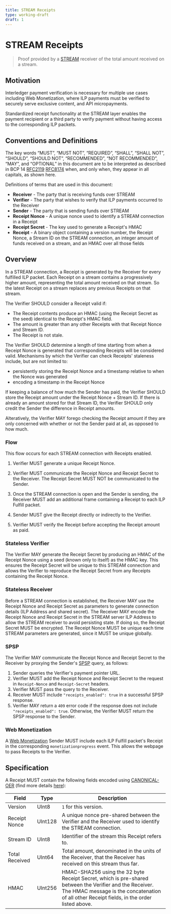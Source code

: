 ```yaml
---
title: STREAM Receipts
type: working-draft
draft: 1
---
```


# STREAM Receipts
> Proof provided by a [STREAM](../0029-stream/0029-stream.md) receiver of the total amount received on a stream.

## Motivation

Interledger payment verification is necessary for multiple use cases including Web Monetization, where ILP payments must be verified to securely serve exclusive content, and API micropayments.

Standardized receipt functionality at the STREAM layer enables the payment recipient or a third party to verify payment without having access to the corresponding ILP packets.

## Conventions and Definitions

The key words “MUST”, “MUST NOT”, “REQUIRED”, “SHALL”, “SHALL NOT”, “SHOULD”, “SHOULD NOT”, “RECOMMENDED”, “NOT RECOMMENDED”, “MAY”, and “OPTIONAL” in this document are to be interpreted as described in BCP 14 [RFC2119](https://tools.ietf.org/html/rfc2119) [RFC8174](https://tools.ietf.org/html/rfc8174) when, and only when, they appear in all capitals, as shown here.

Definitions of terms that are used in this document:

- **Receiver** - The party that is receiving funds over STREAM
- **Verifier** - The party that wishes to verify that ILP payments occurred to the Receiver
- **Sender** - The party that is sending funds over STREAM
- **Receipt Nonce** - A unique nonce used to identify a STREAM connection in a Receipt
- **Receipt Secret** - The key used to generate a Receipt's HMAC
- **Receipt** - A binary object containing a version number, the Receipt Nonce, a Stream ID on the STREAM connection, an integer amount of funds received on a stream, and an HMAC over all those fields

## Overview

In a STREAM connection, a Receipt is generated by the Receiver for every fulfilled ILP packet. Each Receipt on a stream contains a progressively higher amount, representing the total amount received on that stream. So the latest Receipt on a stream replaces any previous Receipts on that stream.

The Verifier SHOULD consider a Receipt valid if:

- The Receipt contents produce an HMAC (using the Receipt Secret as the seed) identical to the Receipt's HMAC field.
- The amount is greater than any other Receipts with that Receipt Nonce and Stream ID.
- The Receipt is not stale.

The Verifier SHOULD determine a length of time starting from when a Receipt Nonce is generated that corresponding Receipts will be considered valid. Mechanisms by which the Verifier can check Receipts' staleness include, but are not limited to:
- persistently storing the Receipt Nonce and a timestamp relative to when the Nonce was generated
- encoding a timestamp in the Receipt Nonce

If keeping a balance of how much the Sender has paid, the Verifier SHOULD store the Receipt amount under the Receipt Nonce + Stream ID. If there is already an amount stored for that Stream ID, the Verifier SHOULD only credit the Sender the difference in Receipt amounts.

Alteratively, the Verifier MAY forego checking the Receipt amount if they are only concerned with whether or not the Sender paid at all, as opposed to how much.

### Flow

This flow occurs for each STREAM connection with Receipts enabled.

1. Verifier MUST generate a unique Receipt Nonce.

2. Verifier MUST communicate the Receipt Nonce and Receipt Secret to the Receiver. The Receipt Secret MUST NOT be communicated to the Sender.

3. Once the STREAM connection is open and the Sender is sending, the Receiver MUST add an additional frame containing a Receipt to each ILP Fulfill packet.

4. Sender MUST give the Receipt directly or indirectly to the Verifier.

5. Verifier MUST verify the Receipt before accepting the Receipt amount as paid.

### Stateless Verifier

The Verifier MAY generate the Receipt Secret by producing an HMAC of the Receipt Nonce using a seed (known only to itself) as the HMAC key. This ensures the Receipt Secret will be unique to this STREAM connection and allows the Verifier to reproduce the Receipt Secret from any Receipts containing the Receipt Nonce.

### Stateless Receiver

Before a STREAM connection is established, the Receiver MAY use the Receipt Nonce and Receipt Secret as parameters to generate connection details (ILP Address and shared secret). The Receiver MAY encode the Receipt Nonce and Receipt Secret in the STREAM server ILP Address to allow the STREAM receiver to avoid persisting state. If doing so, the Receipt Secret MUST be encrypted. The Receipt Nonce MUST be unique each time STREAM parameters are generated, since it MUST be unique globally.

### SPSP

The Verifier MAY communicate the Receipt Nonce and Receipt Secret to the Receiver by proxying the Sender's [SPSP](../0009-simple-payment-setup-protocol/0009-simple-payment-setup-protocol.md) query, as follows:

1. Sender queries the Verifier's payment pointer URL.
2. Verifier MUST add the Receipt Nonce and Receipt Secret to the request in `Receipt-Nonce` and `Receipt-Secret` headers.
3. Verifier MUST pass the query to the Receiver.
4. Receiver MUST include `"receipts_enabled": true` in a successful SPSP response.
5. Verifier MAY return a `409` error code if the response does not include `"receipts_enabled": true`. Otherwise, the Verifier MUST return the SPSP response to the Sender.

### Web Monetization

A [Web Monetization](https://webmonetization.org/specification.html) Sender MUST include each ILP Fulfill packet's Receipt in the corresponding `monetizationprogress` event. This allows the webpage to pass Receipts to the Verifier.

## Specification

A Receipt MUST contain the following fields encoded using [CANONICAL-OER](https://github.com/interledger/rfcs/blob/master/0030-notes-on-oer-encoding/0030-notes-on-oer-encoding.md#canonical-oer) (find more details [here](https://github.com/interledger/rfcs/blob/05ab457b9301b031e1ec954632582a325c4907b4/asn1/README.md)):

| Field | Type | Description |
|---|---|---|
| Version | UInt8 | `1` for this version. |
| Receipt Nonce | UInt128 | A unique nonce pre-shared between the Verifier and the Receiver used to identify the STREAM connection. |
| Stream ID | UInt8 | Identifier of the stream this Receipt refers to. |
| Total Received | UInt64 | Total amount, denominated in the units of the Receiver, that the Receiver has received on this stream thus far. |
| HMAC | UInt256 | HMAC-SHA256 using the 32 byte Receipt Secret, which is pre-shared between the Verifier and the Receiver. The HMAC message is the concatenation of all other Receipt fields, in the order listed above. |
